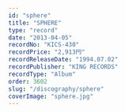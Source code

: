 ```yaml
---
id: "sphere"
title: "SPHERE"
type: "record"
date: "2013-04-05"
recordNo: "KICS-430"
recordPrice: "2,913円"
recordReleaseDate: "1994.07.02"
recordPublisher: "KING RECORDS"
recordType: "Album"
order: 3602
slug: "/discography/sphere"
coverImage: "sphere.jpg"
---
```



